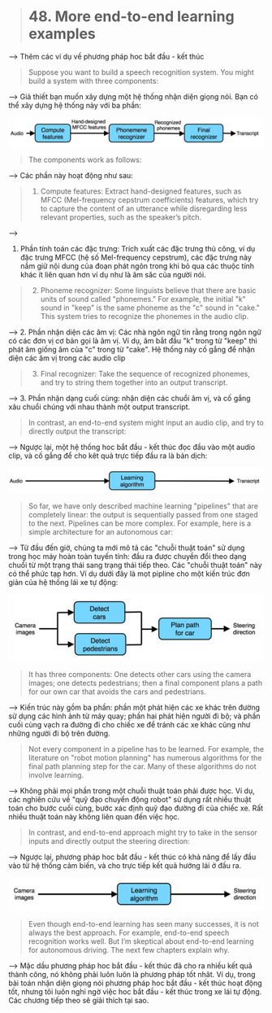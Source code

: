 > # 48. More end-to-end learning examples

--> 
Thêm các ví dụ về phương pháp hoc bắt đầu - kết thúc

> Suppose you want to build a speech recognition system. You might build a system with three components:

--> 
Giả thiết bạn muốn xây dựng một hệ thống nhận diện giọng nói. Bạn có thể xây dựng hệ thống này với ba phần:


![img](../imgs/C48_01.png)


> The components work as follows:

--> 
Các phần này hoạt động như sau:

> 1. Compute features: Extract hand-designed features, such as MFCC (​Mel-frequency cepstrum coefficients) features, ​which try to capture the content of an utterance while disregarding less relevant properties, such as the speaker’s pitch.

--> 
1. Phần tính toán các đặc trưng: Trích xuất các đặc trưng thủ công, ví dụ đặc trưng MFCC (hệ số Mel-frequency cepstrum), các đặc trưng này nắm giử nội dung của đoạn phát ngôn trong khi bỏ qua các thuộc tính khác ít liên quan hơn ví dụ như là âm săc của người nói.

> 2. Phoneme recognizer: Some linguists believe that there are basic units of sound called "phonemes." For example, the initial "k" sound in "keep" is the same phoneme as the "c" sound in "cake." This system tries to recognize the phonemes in the audio clip.

--> 
2. Phần nhận diện các âm vị: Các nhà ngôn ngữ tin rằng trong ngôn ngữ có các đơn vị cơ bản gọi là âm vị. Ví dụ, âm bắt đầu "k" trong từ "keep" thì phát âm giống âm của "c" trong từ "cake". Hệ thống này cố gắng để nhận diện các âm vị trong các audio clip
 
> 3. Final recognizer: Take the sequence of recognized phonemes, and try to string them together into an output transcript.

--> 
3. Phần nhận dạng cuối cùng: nhận diện các chuổi âm vị, và cố gắng xâu chuổi chúng với nhau thành một output transcript. 

> In contrast, an end-to-end system might input an audio clip, and try to directly output the transcript:

--> 
Ngược lại, một hệ thống hoc bắt đầu - kết thúc đọc đầu vào một audio clip, và cố gắng để cho kêt quả trực tiếp đầu ra là bản dịch:

![img](../imgs/C48_02.png)

> So far, we have only described machine learning "pipelines" that are completely linear: the output is sequentially passed from one staged to the next. Pipelines can be more complex. For example, here is a simple architecture for an autonomous car:

--> 
Từ đầu đến giờ, chúng ta mới mô tả các "chuỗi thuật toán" sử dụng trong học máy hoàn toàn tuyến tính: đầu ra được chuyền đổi theo dạng chuổi từ một trạng thái sang trạng thái tiếp theo. Các "chuỗi thuật toán" này có thể phức tạp hơn. Ví dụ dưới đây là mọt pipline cho một kiến trúc đơn giản của hệ thống lái xe tự động:

![img](../imgs/C48_03.png)

> It has three components: One detects other cars using the camera images; one detects pedestrians; then a final component plans a path for our own car that avoids the cars and pedestrians.

--> 
Kiến trúc này gồm ba phần: phần một phát hiện các xe khác trên đường sử dụng các hình ảnh từ máy quay; phần hai phát hiện người đi bộ; và phần cuối cùng vạch ra đường đi cho chiếc xe để tránh các xe khác cũng như những người đi bộ trên đường. 

> Not every component in a pipeline has to be learned. For example, the literature on "robot motion planning" has numerous algorithms for the final path planning step for the car. Many of these algorithms do not involve learning.

--> 
Không phải mọi phần trong một chuỗi thuật toán phải được học. Ví dụ, các nghiên cứu về "quỹ đạo chuyển động robot" sử dụng rất nhiều thuật toán cho bước cuối cùng, bước xác định quỹ đạo đường đi của chiếc xe. Rất nhiều thuật toán này không liên quan đến việc học.   

> In contrast, and end-to-end approach might try to take in the sensor inputs and directly output the steering direction:

--> 
Ngược lại, phương pháp hoc bắt đầu - kết thúc có khả năng để lấy đầu vào từ hệ thống cảm biến, và cho trực tiếp kết quả hướng lái ở đầu ra. 

![img](../imgs/C48_04.png)

> Even though end-to-end learning has seen many successes, it is not always the best approach. For example, end-to-end speech recognition works well. But I’m skeptical about end-to-end learning for autonomous driving. The next few chapters explain why.

--> 
Mặc dầu phương pháp hoc bắt đầu - kết thúc đã cho ra nhiều kết quả thành công, nó không phải luôn luôn là phương pháp tốt nhât. Ví dụ, trong bài toán  nhận diện giọng nói phương pháp hoc bắt đầu - kết thúc hoạt động tốt, nhưng tôi luôn nghi ngờ việc hoc bắt đầu - kết thúc trong xe lái tự động. Các chương tiếp theo sẽ giải thích tại sao. 
